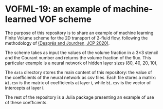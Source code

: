 # VOFML-19: an example of machine-learned VOF scheme

The purpose of this repository is to share an example of machine learning Finite Volume scheme for the 2D transport of 2-fluid flow, following the methodology of [(Després and Jourdren, JCP 2020)](https://doi.org/10.1016%2Fj.jcp.2020.109275).

The scheme takes as input the values of the volume fraction in a 3×3 stencil and the Courant number and returns the volume fraction of the flux.
This particular example is a neural network of hidden layer sizes (80, 40, 20, 10), 

The `data` directory stores the main content of this repository: the value of the coefficients of the neural network as csv files.
Each file stores a matrix: `Wi.csv` is the matrix of coefficients at layer i, while `bi.csv` is the vector of intercepts at layer i.

The rest of the repository is a Julia package presenting an example of use of these coefficients.
